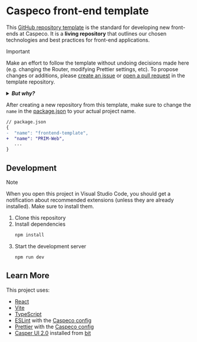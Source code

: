 <!-- Change this title to match your project -->

# Caspeco front-end template

<!-- YOU SHOULD REMOVE THIS INFORMATION ABOUT THE TEMPLATE AFTER CREATING A NEW REPOSITORY -->
<!-- FROM HERE ... -->

This [GitHub repository template](https://docs.github.com/en/repositories/creating-and-managing-repositories/creating-a-repository-from-a-template) is the standard for developing new front-ends at Caspeco. It is a **living repository** that outlines our chosen technologies and best practices for front-end applications.

> [!IMPORTANT]
> Make an effort to follow the template without undoing decisions made here (e.g. changing the Router, modifying Prettier settings, etc). To propose changes or additions, please [create an issue](https://github.com/Caspeco/Frontend-Template/issues) or [open a pull request](https://github.com/Caspeco/Frontend-Template/pulls) in the template repository.
>
> <details>
>    <summary>
>        <strong><em>But why?</em></strong>
>    </summary>
>
> To improve our front-end consistency at Caspeco, [we](## "Anders Hassis, Emma Uddesson, Jesper Pettersson, Kalle Freij, Kristofer Sundequist, Ludvig Norinder, Marcus Otterström, Mattias Hising, Niklas Mattsson, Robin Ramsell, Sara Liljefors, Tobias Bergström, Zyrica Drevin") have selected technologies collaboratively, found in this repository. This offers several advantages:
>
> - New projects can be started quicker as there are fewer decisions to make.
> - It simplifies the onboarding of new and transitioning developers.
> - It standardizes the deployment process for DevOps.
> - It ensures well-informed technology and convention choices through collective decision-making, eliminating repetitive discussions for each new project.
>
> The meeting notes from technology evaluation meetings can be found here:
> 1. https://caspeco.atlassian.net/wiki/spaces/C360/pages/3910959132/2024-01-31+Frontendramverk-utv+rdering
> 2. https://caspeco.atlassian.net/wiki/spaces/C360/pages/4064346154/2024-04-10+Utv+rdering+NextJS
>
> </details>

After creating a new repository from this template, make sure to change the `name` in the [package.json](package.json#L2) to your actual project name.

```diff
// package.json
{
-  "name": "frontend-template",
+  "name": "PRIM-Web",
   ...
}
```

<!-- ... TO HERE -->

## Development

> [!NOTE]
> When you open this project in Visual Studio Code, you should get a notification about recommended extensions (unless they are already installed). Make sure to install them.

1. Clone this repository
2. Install dependencies
   ```bash
   npm install
   ```
3. Start the development server
   ```bash
   npm run dev
   ```

## Learn More

This project uses:

- [React](https://react.dev/)
- [Vite](https://vitejs.dev/)
- [TypeScript](https://www.typescriptlang.org/)
- [ESLint](https://eslint.org/) with the [Caspeco config](https://github.com/Caspeco/eslint-config)
- [Prettier](https://prettier.io/) with the [Caspeco config](https://github.com/Caspeco/prettier-config)
- [Casper UI 2.0](https://github.com/Caspeco/casper-ui-library) installed from [bit](https://bit.cloud/caspeco/casper-ui-library)
